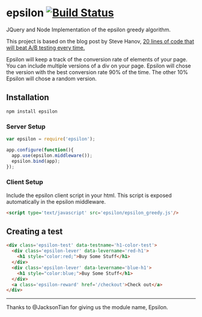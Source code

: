 epsilon [![Build Status](https://travis-ci.org/jamplify/epsilon.png)](https://travis-ci.org/jamplify/epsilon)
=======

JQuery and Node Implementation of the epsilon greedy algorithm.

This project is based on the blog post by Steve Hanov,
[20 lines of code that will beat A/B testing every time.](http://stevehanov.ca/blog/index.php?id=132)

Epsilon will keep a track of the conversion rate of elements of your page. You can include multiple versions
of a div on your page. Epsilon will chose the version with the best conversion rate 90% of the time. The
other 10% Epsilon will chose a random version.

Installation
------------

`npm install epsilon`


### Server Setup

``` javascript
var epsilon = require('epsilon');

app.configure(function(){
  app.use(epsilon.middleware());
  epsilon.bind(app);
});
```

### Client Setup

Include the epsilon client script in your html. This script is exposed automatically in the
epsilon middleware.

``` html
<script type='text/javascript' src='epsilon/epsilon_greedy.js'/>
```

Creating a test
---------------

``` html
<div class='epsilon-test' data-testname='h1-color-test'>
  <div class='epsilon-lever' data-levername='red-h1'>
    <h1 style="color:red;">Buy Some Stuff</h1>
  </div>
  <div class='epsilon-lever' data-levername='blue-h1'>
    <h1 style="color:blue;">Buy Some Stuff</h1>
  </div>
  <a class='epsilon-reward' href='/checkout'>Check out</a>
</div>
```

- - -
Thanks to @JacksonTian for giving us the module name, Epsilon.
